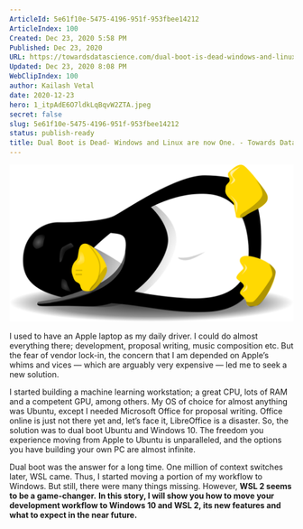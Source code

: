 ```yaml
---
ArticleId: 5e61f10e-5475-4196-951f-953fbee14212
ArticleIndex: 100
Created: Dec 23, 2020 5:58 PM
Published: Dec 23, 2020
URL: https://towardsdatascience.com/dual-boot-is-dead-windows-and-linux-are-now-one-27555902a128
Updated: Dec 23, 2020 8:08 PM
WebClipIndex: 100
author: Kailash Vetal
date: 2020-12-23
hero: 1_itpAdE6O7ldkLqBqvW2ZTA.jpeg
secret: false
slug: 5e61f10e-5475-4196-951f-953fbee14212
status: publish-ready
title: Dual Boot is Dead- Windows and Linux are now One. - Towards Data Science
---
```

![1*IkCoen_9xnKGvu4ol8TXbw.png](100%2010613d22c82b487cb84403ef9ebbc137/1IkCoen_9xnKGvu4ol8TXbw.png)

I used to have an Apple laptop as my daily driver. I could do almost everything there; development, proposal writing, music composition etc. But the fear of vendor lock-in, the concern that I am depended on Apple’s whims and vices — which are arguably very expensive — led me to seek a new solution.

I started building a machine learning workstation; a great CPU, lots of RAM and a competent GPU, among others. My OS of choice for almost anything was Ubuntu, except I needed Microsoft Office for proposal writing. Office online is just not there yet and, let’s face it, LibreOffice is a disaster. So, the solution was to dual boot Ubuntu and Windows 10. The freedom you experience moving from Apple to Ubuntu is unparalleled, and the options you have building your own PC are almost infinite.

Dual boot was the answer for a long time. One million of context switches later, WSL came. Thus, I started moving a portion of my workflow to Windows. But still, there were many things missing. However, **WSL 2 seems to be a game-changer.** **In this story, I will show you how to move your development workflow to Windows 10 and WSL 2, its new features and what to expect in the near future.**
